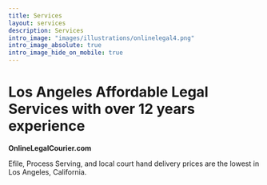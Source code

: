 ```yaml
---
title: Services
layout: services
description: Services
intro_image: "images/illustrations/onlinelegal4.png"
intro_image_absolute: true
intro_image_hide_on_mobile: true
---
```


# Los Angeles Affordable Legal Services with over 12 years experience

**OnlineLegalCourier.com**

Efile, Process Serving, and local court hand delivery prices are the lowest in Los Angeles, California.